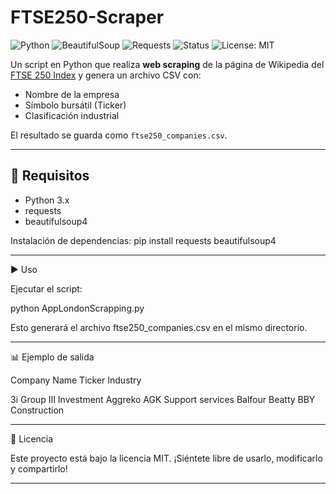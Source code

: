 # FTSE250-Scraper

![Python](https://img.shields.io/badge/Python-3.8%2B-blue)
![BeautifulSoup](https://img.shields.io/badge/BeautifulSoup-✓-green)
![Requests](https://img.shields.io/badge/Requests-✓-yellow)
![Status](https://img.shields.io/badge/Scraper-Working-brightgreen)
![License: MIT](https://img.shields.io/badge/License-MIT-blue.svg)

Un script en Python que realiza **web scraping** de la página de Wikipedia del [FTSE 250 Index](https://en.wikipedia.org/wiki/FTSE_250_Index) y genera un archivo CSV con:

- Nombre de la empresa  
- Símbolo bursátil (Ticker)  
- Clasificación industrial  

El resultado se guarda como `ftse250_companies.csv`.

---

## 🚀 Requisitos

- Python 3.x  
- requests  
- beautifulsoup4  

Instalación de dependencias:
pip install requests beautifulsoup4


---

▶️ Uso

Ejecutar el script:

python AppLondonScrapping.py

Esto generará el archivo ftse250_companies.csv en el mismo directorio.


---

📊 Ejemplo de salida

Company Name	Ticker	Industry

3i Group	III	Investment
Aggreko	AGK	Support services
Balfour Beatty	BBY	Construction



---

📜 Licencia

Este proyecto está bajo la licencia MIT.
¡Siéntete libre de usarlo, modificarlo y compartirlo!

---
